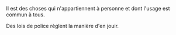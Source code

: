   
 Il est des choses qui n'appartiennent à personne et dont l'usage est commun à tous.  

  
 Des lois de police règlent la manière d'en jouir.  
